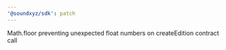 ```yaml
---
'@soundxyz/sdk': patch
---
```


Math.floor preventing unexpected float numbers on createEdition contract call
